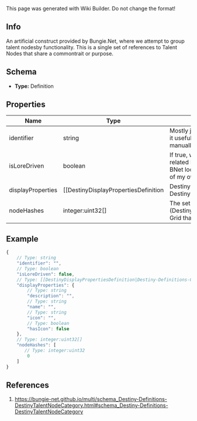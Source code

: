 <span class="wiki-builder">This page was generated with Wiki Builder. Do not change the format!</span>

## Info
An artificial construct provided by Bungie.Net, where we attempt to group talent nodesby functionality. This is a single set of references to Talent Nodes that share a commontrait or purpose.

## Schema
* **Type:** Definition

## Properties
Name | Type | Description
---- | ---- | -----------
identifier | string | Mostly just for debug purposes, but if you find it useful you can have it.This is BNet's manually created identifier for this category.
isLoreDriven | boolean | If true, we found the localized content in a related DestinyLoreDefinitioninstead of local BNet localization files.  This is mostly for ease of my own future investigations.
displayProperties | [[DestinyDisplayPropertiesDefinition|Destiny-Definitions-Common-DestinyDisplayPropertiesDefinition]]:Definition | Will contain at least the &quot;name&quot;, which will be the title of the category.We will likely not have description and an icon yet, but I'm going to keep my optionsopen.
nodeHashes | integer:uint32[] | The set of all hash identifiers for Talent Nodes (DestinyTalentNodeDefinition)in this Talent Grid that are part of this Category.

## Example
```javascript
{
    // Type: string
    "identifier": "",
    // Type: boolean
    "isLoreDriven": false,
    // Type: [[DestinyDisplayPropertiesDefinition|Destiny-Definitions-Common-DestinyDisplayPropertiesDefinition]]:Definition
    "displayProperties": {
        // Type: string
        "description": "",
        // Type: string
        "name": "",
        // Type: string
        "icon": "",
        // Type: boolean
        "hasIcon": false
    },
    // Type: integer:uint32[]
    "nodeHashes": [
       // Type: integer:uint32
        0
    ]
}

```

## References
1. https://bungie-net.github.io/multi/schema_Destiny-Definitions-DestinyTalentNodeCategory.html#schema_Destiny-Definitions-DestinyTalentNodeCategory
